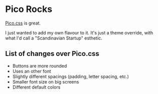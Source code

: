# Pico Rocks

[Pico.css](https://picocss.com/) is great.

I just wanted to add my own flavour to it. It's just a theme override, with what I'd call a "Scandinavian Startup" esthetic.

## List of changes over Pico.css

- Buttons are more rounded
- Uses an other font
- Slightly different spacings (padding, letter spacing, etc.)
- Smaller font size on big screens
- Different default colors